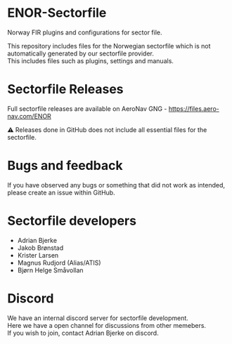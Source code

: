 # ENOR-Sectorfile
Norway FIR plugins and configurations for sector file.

This repository includes files for the Norwegian sectorfile which is not automatically generated by our sectorfile provider.\
This includes files such as plugins, settings and manuals.

# Sectorfile Releases
Full sectorfile releases are available on AeroNav GNG - https://files.aero-nav.com/ENOR

⚠️ Releases done in GitHub does not include all essential files for the sectorfile.

# Bugs and feedback
If you have observed any bugs or something that did not work as intended, please create an issue within GitHub.

# Sectorfile developers
- Adrian Bjerke
- Jakob Brønstad
- Krister Larsen
- Magnus Rudjord (Alias/ATIS)
- Bjørn Helge Småvollan

# Discord
We have an internal discord server for sectorfile development.\
Here we have a open channel for discussions from other memebers.\
If you wish to join, contact Adrian Bjerke on discord.
